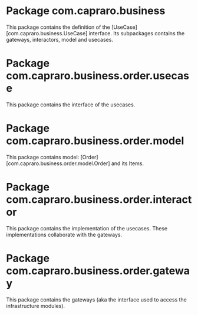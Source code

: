 # Package com.capraro.business

This package contains the definition of the [UseCase][com.capraro.business.UseCase] interface.
Its subpackages contains the gateways, interactors, model and usecases.


# Package com.capraro.business.order.usecase

This package contains the interface of the usecases.

# Package com.capraro.business.order.model

This package contains model: [Order][com.capraro.business.order.model.Order] and its Items.

# Package com.capraro.business.order.interactor

This package contains the implementation of the usecases. These implementations collaborate with the gateways.

# Package com.capraro.business.order.gateway

This package contains the gateways (aka the interface used to access the infrastructure modules). 